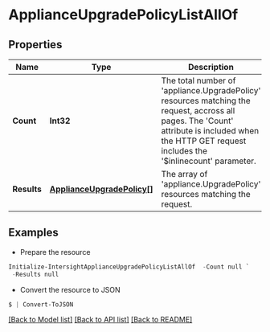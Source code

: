 # ApplianceUpgradePolicyListAllOf
## Properties

Name | Type | Description | Notes
------------ | ------------- | ------------- | -------------
**Count** | **Int32** | The total number of &#39;appliance.UpgradePolicy&#39; resources matching the request, accross all pages. The &#39;Count&#39; attribute is included when the HTTP GET request includes the &#39;$inlinecount&#39; parameter. | [optional] 
**Results** | [**ApplianceUpgradePolicy[]**](ApplianceUpgradePolicy.md) | The array of &#39;appliance.UpgradePolicy&#39; resources matching the request. | [optional] 

## Examples

- Prepare the resource
```powershell
Initialize-IntersightApplianceUpgradePolicyListAllOf  -Count null `
 -Results null
```

- Convert the resource to JSON
```powershell
$ | Convert-ToJSON
```

[[Back to Model list]](../README.md#documentation-for-models) [[Back to API list]](../README.md#documentation-for-api-endpoints) [[Back to README]](../README.md)

